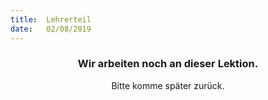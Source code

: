 ```yaml
---
title:  Lehrerteil
date:   02/08/2019
---
```


### <center>Wir arbeiten noch an dieser Lektion.</center>
<center>Bitte komme später zurück.</center>